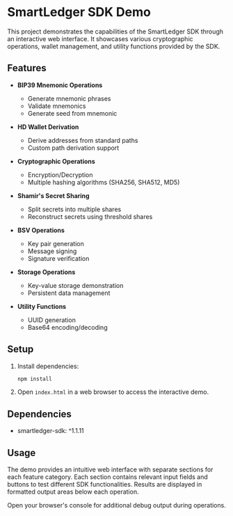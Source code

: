 # SmartLedger SDK Demo

This project demonstrates the capabilities of the SmartLedger SDK through an interactive web interface. It showcases various cryptographic operations, wallet management, and utility functions provided by the SDK.

## Features

- **BIP39 Mnemonic Operations**
  - Generate mnemonic phrases
  - Validate mnemonics
  - Generate seed from mnemonic

- **HD Wallet Derivation**
  - Derive addresses from standard paths
  - Custom path derivation support

- **Cryptographic Operations**
  - Encryption/Decryption
  - Multiple hashing algorithms (SHA256, SHA512, MD5)

- **Shamir's Secret Sharing**
  - Split secrets into multiple shares
  - Reconstruct secrets using threshold shares

- **BSV Operations**
  - Key pair generation
  - Message signing
  - Signature verification

- **Storage Operations**
  - Key-value storage demonstration
  - Persistent data management

- **Utility Functions**
  - UUID generation
  - Base64 encoding/decoding

## Setup

1. Install dependencies:
   ```bash
   npm install
   ```

2. Open `index.html` in a web browser to access the interactive demo.

## Dependencies

- smartledger-sdk: ^1.1.11

## Usage

The demo provides an intuitive web interface with separate sections for each feature category. Each section contains relevant input fields and buttons to test different SDK functionalities. Results are displayed in formatted output areas below each operation.

Open your browser's console for additional debug output during operations.
